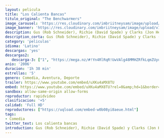 ```yaml
---
layout: pelicula
title: "Los Calienta Bancas"
titulo_original: "The Benchwarmers"
image_carousel: 'https://res.cloudinary.com/imbriitneysam/image/upload/v1547416484/calienta-min.jpg'
image_banner: 'https://res.cloudinary.com/imbriitneysam/image/upload/v1547416485/calienta-banner-min.jpg'
description: Gus (Rob Schneider), Richie (David Spade) y Clarks (Jon Heder) son un trío de chicos un tanto dejados, que llevan años intentando ponerse en buena forma, pero siempre han estado calentando el banquillo. Debido a un acontecimiento inesperado, un multimillonario les propone formar parte de un equipo de béisbol en el juegan chicos con pocas habilidades. Con mucho esfuerzo y durísimos entrenamientos deberán preparase para salir victoriosos de la liga juvenil. El premio será un enorme estadio de béisbol para el ganador.
description_corta: Gus (Rob Schneider), Richie (David Spade) y Clarks (Jon Heder) son un trío de chicos un tanto dejados, que llevan años intentando ponerse en buena forma, pero siempre han estado calentando el banquillo. Debido a un acontecimiento inesperado, un multimillonario les..
category: 'peliculas'
idioma: 'Latino'
descargas: 'yes'
descargas2:
   descarga-3: ["1", "https://mega.nz/#!Yn4RlRqR!UwVAlg48MMHZRfkLqmZUyu9oLg6xhSQ_jv4TTxztsI4", "https://www.google.com/s2/favicons?domain=mega.nz","Mega","https://res.cloudinary.com/imbriitneysam/image/upload/v1541473684/mexico.png", "Latino", "Full HD"]
anio: '2006'
duracion: '1h 38 min'
estrellas: '5'
genero: Comedia, Aventura, Deporte
trailer: https://www.youtube.com/embed/uXKu4aMX8TU
embed: https://www.youtube.com/embed/uXKu4aMX8TU?rel=0&amp;hd=1&border=0&wmode=opaque&enablejsapi=1&modestbranding=1&controls=1&showinfo=1
sandbox: allow-same-origin allow-forms
reproductor: rapidvideo
clasificacion: '+5'
calidad: 'Full HD'
reproductores: ["https://uqload.com/embed-w0b08yi8aeue.html"]
tags:
- Comedia
twitter_text: Los calienta bancas
introduction: Gus (Rob Schneider), Richie (David Spade) y Clarks (Jon Heder) son un trío de chicos un tanto dejados, que llevan años intentando ponerse en buena forma, pero siempre han estado calentando el banquillo. Debido a un acontecimiento inesperado, un multimillonario les
---
```













